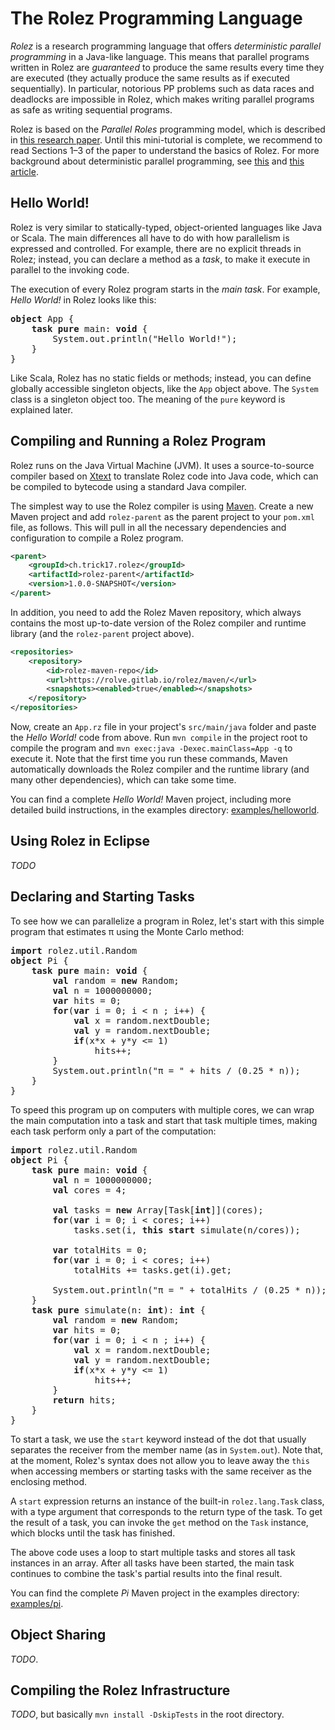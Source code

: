 # The Rolez Programming Language

*Rolez* is a research programming language that offers *deterministic parallel
programming* in a Java-like language.
This means that parallel programs written in Rolez are *guaranteed* to produce
the same results every time they are executed (they actually produce the same
results as if executed sequentially).
In particular, notorious PP problems such as data races and deadlocks are
impossible in Rolez, which makes writing parallel programs as safe as writing
sequential programs.

Rolez is based on the *Parallel Roles* programming model, which is described in
[this research paper][pr].
Until this mini-tutorial is complete, we recommend to read Sections 1&ndash;3
of the paper to understand the basics of Rolez.
For more background about deterministic parallel programming, see
[this][threads] and [this article][deterministic].


## Hello World!

Rolez is very similar to statically-typed, object-oriented languages like Java
or Scala.
The main differences all have to do with how parallelism is expressed and
controlled.
For example, there are no explicit threads in Rolez; instead, you can declare
a method as a *task*, to make it execute in parallel to the invoking code.

The execution of every Rolez program starts in the *main task*.
For example, *Hello World!* in Rolez looks like this:

<pre>
<strong>object</strong> App {
    <b>task pure</b> main: <b>void</b> {
        System.out.println("Hello World!");
    }
}
</pre>

Like Scala, Rolez has no static fields or methods; instead, you can define
globally accessible singleton objects, like the `App` object above.
The `System` class is a singleton object too.
The meaning of the `pure` keyword is explained later.


## Compiling and Running a Rolez Program

Rolez runs on the Java Virtual Machine (JVM).
It uses a source-to-source compiler based on [Xtext][xtext] to translate Rolez
code into Java code, which can be compiled to bytecode using a standard Java
compiler.

The simplest way to use the Rolez compiler is using [Maven][mvn].
Create a new Maven project and add `rolez-parent` as the parent project to your
`pom.xml` file, as follows.
This will pull in all the necessary dependencies and configuration to compile a
Rolez program.

```xml
<parent>
    <groupId>ch.trick17.rolez</groupId>
    <artifactId>rolez-parent</artifactId>
    <version>1.0.0-SNAPSHOT</version>
</parent>
```

In addition, you need to add the Rolez Maven repository, which always contains
the most up-to-date version of the Rolez compiler and runtime library (and the
`rolez-parent` project above).

```xml
<repositories>
    <repository>
        <id>rolez-maven-repo</id>
        <url>https://rolve.gitlab.io/rolez/maven/</url>
        <snapshots><enabled>true</enabled></snapshots>
    </repository>
</repositories>
```

Now, create an `App.rz` file in your project's `src/main/java` folder and paste
the *Hello World!* code from above. Run `mvn compile` in the project root to
compile the program and `mvn exec:java -Dexec.mainClass=App -q` to execute it.
Note that the first time you run these commands, Maven automatically downloads
the Rolez compiler and the runtime library (and many other dependencies), which
can take some time.

You can find a complete *Hello World!* Maven project, including more detailed build
instructions, in the examples directory:
[examples/helloworld](https://github.com/rolve/rolez/tree/master/examples/helloworld).


## Using Rolez in Eclipse

*TODO*


## Declaring and Starting Tasks

To see how we can parallelize a program in Rolez, let's start with this simple
program that estimates π using the Monte Carlo method:

<pre>
<b>import</b> rolez.util.Random
<b>object</b> Pi {
    <b>task pure</b> main: <b>void</b> {
        <b>val</b> random = <b>new</b> Random;
        <b>val</b> n = 1000000000;
        <b>var</b> hits = 0;
        <b>for</b>(<b>var</b> i = 0; i < n ; i++) {
            <b>val</b> x = random.nextDouble;              
            <b>val</b> y = random.nextDouble;
            <b>if</b>(x*x + y*y <= 1)
                hits++;
        }
        System.out.println("π = " + hits / (0.25 * n));
    }
}
</pre>

To speed this program up on computers with multiple cores, we can wrap the main
computation into a task and start that task multiple times, making each task
perform only a part of the computation:

<pre>
<b>import</b> rolez.util.Random
<b>object</b> Pi {
    <b>task pure</b> main: <b>void</b> {
        <b>val</b> n = 1000000000;
        <b>val</b> cores = 4;
        
        <b>val</b> tasks = <b>new</b> Array[Task[<b>int</b>]](cores);
        <b>for</b>(<b>var</b> i = 0; i < cores; i++)
            tasks.set(i, <b>this start</b> simulate(n/cores));
        
        <b>var</b> totalHits = 0;
        <b>for</b>(<b>var</b> i = 0; i < cores; i++)
            totalHits += tasks.get(i).get;
        
        System.out.println("π = " + totalHits / (0.25 * n));
    }
    <b>task pure</b> simulate(n: <b>int</b>): <b>int</b> {
        <b>val</b> random = <b>new</b> Random;
        <b>var</b> hits = 0;
        <b>for</b>(<b>var</b> i = 0; i < n ; i++) {
            <b>val</b> x = random.nextDouble;              
            <b>val</b> y = random.nextDouble;
            <b>if</b>(x*x + y*y <= 1)
                hits++;
        }
        <b>return</b> hits;
    }
}
</pre>

To start a task, we use the `start` keyword instead of the dot that usually
separates the receiver from the member name (as in `System.out`).
Note that, at the moment, Rolez's syntax does not allow you to leave away
the `this` when accessing members or starting tasks with the same receiver as
the enclosing method.

A `start` expression returns an instance of the built-in `rolez.lang.Task`
class, with a type argument that corresponds to the return type of the task.
To get the result of a task, you can invoke the `get` method on the `Task`
instance, which blocks until the task has finished.

The above code uses a loop to start multiple tasks and stores all task instances
in an array.
After all tasks have been started, the main task continues to combine the
task's partial results into the final result.

You can find the complete *Pi* Maven project in the examples directory:
[examples/pi](https://github.com/rolve/rolez/tree/master/examples/pi).


## Object Sharing

*TODO*.


## Compiling the Rolez Infrastructure

*TODO*, but basically `mvn install -DskipTests` in the root directory.


[threads]: http://www.eecs.berkeley.edu/Pubs/TechRpts/2006/EECS-2006-1.pdf
[deterministic]: https://www.usenix.org/legacy/event/hotpar09/tech/full_papers/bocchino/bocchino_html/
[pr]: http://people.inf.ethz.ch/mfaes/publications/parallel-roles-corrected.pdf
[xtext]: http://www.eclipse.org/Xtext/
[mvn]: https://maven.apache.org/

